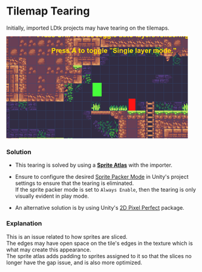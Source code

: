 # Tilemap Tearing
  
Initially, imported LDtk projects may have tearing on the tilemaps.  

![Project Inspector](../../images/img_Unity_TearingTilemap.png)

### Solution
- This tearing is solved by using a [**Sprite Atlas**](../Importer/topic_Section_Main.md) with the importer.


- Ensure to configure the desired [Sprite Packer Mode](https://docs.unity3d.com/2017.4/Documentation/Manual/SpritePackerModes.html) in Unity's project settings to ensure that the tearing is eliminated.   
If the sprite packer mode is set to `Always Enable`, then the tearing is only visually evident in play mode.


- An alternative solution is by using Unity's [2D Pixel Perfect](https://docs.unity3d.com/Packages/com.unity.2d.pixel-perfect@5.0/manual/index.html) package.

### Explanation
This is an issue related to how sprites are sliced.   
The edges may have open space on the tile's edges in the texture which is what may create this appearance.  
The sprite atlas adds padding to sprites assigned to it so that the slices no longer have the gap issue, and is also more optimized.